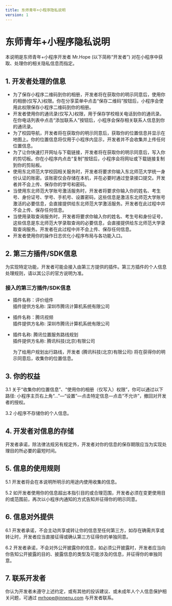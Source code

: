 ```yaml
---
title: 东师青年+小程序隐私说明
version: 1
---
```


# 东师青年+小程序隐私说明

本说明是东师青年+小程序开发者 Mr.Hope (以下简称“开发者”) 对在小程序中获取、处理你的相关隐私信息而指定。

## 1. 开发者处理的信息

- 为了保存小程序二维码到你的相册，开发者将在获取你的明示同意后，使用你的相册(仅写入)权限。你在分享菜单中点击“保存二维码”按钮后，小程序会使用此权限保存小程序二维码到你的相册。
- 开发者使用你的通讯录(仅写入)权限，用于保存学校相关电话到你的通讯录。在你电话列表中点击“添加联系人”按钮后，小程序会保存相关联系人信息到你的通讯录。
- 为了校园导航，开发者将在获取你的明示同意后，获取你的位置信息并显示在地图上。你的位置信息将仅用于小程序内显示，开发者并不会收集并上传任何位置信息。
- 为了让你快速打开网址与下载链接，开发者将在获取你的明示同意后，写入你的剪切板。你在小程序内点击“复制”按钮后，小程序会将网址或下载链接复制到你的剪贴板。
- 使用东北师范大学校园相关服务时，开发者将要求你输入东北师范大学统一身份认证的账密。该账密仅会存储在本机，并在必要时通过登录接口提交。开发者并不会上传、保存你的学号和密码。
- 当使用东北师范大学账号激活服务时，开发者将要求你输入你的姓名、考生号、身份证号、学号、手机号、设置密码，这些信息是激活东北师范大学账号激活的必要信息，会直接提供给东北师范大学激活服务。开发者在此过程中并不会上传、保存任何信息。
- 当使用录取查询服务时，开发者将要求你输入你的姓名、考生号和身份证号，这些信息是东北师范大学录取查询的必要信息，会直接提供给东北师范大学录取查询服务。开发者在此过程中并不会上传、保存任何信息。
- 开发者使用你的操作日志优化小程序布局与各功能入口。

## 2. 第三方插件/SDK信息

为实现特定功能，开发者可能会接入由第三方提供的插件。第三方插件的个人信息处理规则，请以其公示的官方说明为准。

### 接入的第三方插件/SDK信息

- 插件名称：评价组件  
  插件提供方名称: 深圳市腾讯计算机系统有限公司

- 插件名称：腾讯视频  
  插件提供方名称: 深圳市腾讯计算机系统有限公司

- 插件名称: 腾讯位置服务路线规划  
  插件提供方名称: 腾讯科技(北京)有限公司

  为了给用户规划出行路线，开发者 (腾讯科技(北京)有限公司) 将在获得你的明示同意后，收集你的位置信息。

## 3. 你的权益

3.1 关于“收集你的位置信息”、“使用你的相册（仅写入）权限”，你可以通过以下路径: 小程序主页右上角“…”—“设置”—点击特定信息—点击“不允许”，撤回对开发者的授权。

3.2 小程序不存储你的个人信息。

## 4. 开发者对信息的存储

开发者承诺，除法律法规另有规定外，开发者对你的信息的保存期限应当为实现处理目的所必要的最短时间。

## 5. 信息的使用规则

5.1 开发者将会在本说明所明示的用途内使用收集的信息。

5.2 如开发者使用你的信息超出本指引目的或合理范围，开发者必须在变更使用目的或范围前，再次以小程序内通知的方式告知并征得你的明示同意。

## 6. 信息对外提供

6.1 开发者承诺，不会主动共享或转让你的信息至任何第三方，如存在确需共享或转让时，开发者应当直接征得或确认第三方征得你的单独同意。

6.2 开发者承诺，不会对外公开披露你的信息，如必须公开披露时，开发者应当向你告知公开披露的目的、披露信息的类型及可能涉及的信息，并征得你的单独同意。

## 7. 联系开发者

你认为开发者未遵守上述约定，或有其他的投诉建议、或未成年人个人信息保护相关问题，可通过 mrhope@innenu.com 与开发者联系。
